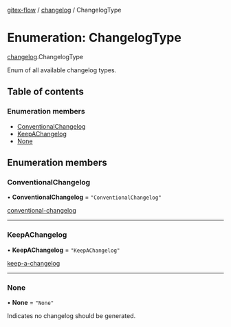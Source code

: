 [gitex-flow](../README.md) / [changelog](../modules/changelog.md) / ChangelogType

# Enumeration: ChangelogType

[changelog](../modules/changelog.md).ChangelogType

Enum of all available changelog types.

## Table of contents

### Enumeration members

- [ConventionalChangelog](changelog.ChangelogType.md#conventionalchangelog)
- [KeepAChangelog](changelog.ChangelogType.md#keepachangelog)
- [None](changelog.ChangelogType.md#none)

## Enumeration members

### ConventionalChangelog

• **ConventionalChangelog** = `"ConventionalChangelog"`

[conventional-changelog](https://github.com/conventional-changelog/conventional-changelog)

___

### KeepAChangelog

• **KeepAChangelog** = `"KeepAChangelog"`

[keep-a-changelog](https://keepachangelog.com/en/1.0.0/)

___

### None

• **None** = `"None"`

Indicates no changelog should be generated.
